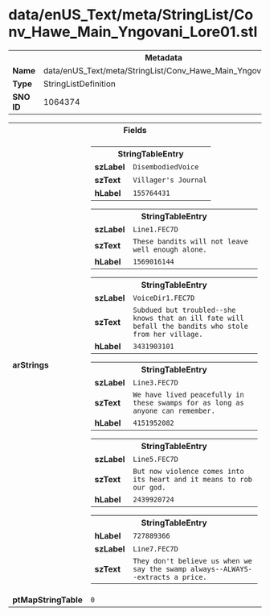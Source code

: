 <h1>data/enUS_Text/meta/StringList/Conv_Hawe_Main_Yngovani_Lore01.stl</h1><table><tr><th colspan="100%">Metadata</th></tr><tr><td><b>Name</b></td><td>data/enUS_Text/meta/StringList/Conv_Hawe_Main_Yngovani_Lore01.stl</td></tr><tr><td><b>Type</b></td><td>StringListDefinition</td></tr><tr><td><b>SNO ID</b></td><td>1064374</td></tr></table>

<table><tr><th colspan="100%">Fields</th></tr><tr><td><b>arStrings</b></td><td><table><tr><th colspan="100%">StringTableEntry</th></tr><tr><td><b>szLabel</b></td><td><code>DisembodiedVoice</code></td></tr><tr><td><b>szText</b></td><td><code>Villager's Journal</code></td></tr><tr><td><b>hLabel</b></td><td><code>155764431</code></td></tr></table>


<table><tr><th colspan="100%">StringTableEntry</th></tr><tr><td><b>szLabel</b></td><td><code>Line1.FEC7D</code></td></tr><tr><td><b>szText</b></td><td><code>These bandits will not leave well enough alone.</code></td></tr><tr><td><b>hLabel</b></td><td><code>1569016144</code></td></tr></table>


<table><tr><th colspan="100%">StringTableEntry</th></tr><tr><td><b>szLabel</b></td><td><code>VoiceDir1.FEC7D</code></td></tr><tr><td><b>szText</b></td><td><code>Subdued but troubled--she knows that an ill fate will befall the bandits who stole from her village.</code></td></tr><tr><td><b>hLabel</b></td><td><code>3431903101</code></td></tr></table>


<table><tr><th colspan="100%">StringTableEntry</th></tr><tr><td><b>szLabel</b></td><td><code>Line3.FEC7D</code></td></tr><tr><td><b>szText</b></td><td><code>We have lived peacefully in these swamps for as long as anyone can remember.</code></td></tr><tr><td><b>hLabel</b></td><td><code>4151952082</code></td></tr></table>


<table><tr><th colspan="100%">StringTableEntry</th></tr><tr><td><b>szLabel</b></td><td><code>Line5.FEC7D</code></td></tr><tr><td><b>szText</b></td><td><code>But now violence comes into its heart and it means to rob our god.</code></td></tr><tr><td><b>hLabel</b></td><td><code>2439920724</code></td></tr></table>


<table><tr><th colspan="100%">StringTableEntry</th></tr><tr><td><b>hLabel</b></td><td><code>727889366</code></td></tr><tr><td><b>szLabel</b></td><td><code>Line7.FEC7D</code></td></tr><tr><td><b>szText</b></td><td><code>They don't believe us when we say the swamp always--ALWAYS--extracts a price.</code></td></tr></table>


</td></tr><tr><td><b>ptMapStringTable</b></td><td><code>0</code></td></tr></table>

